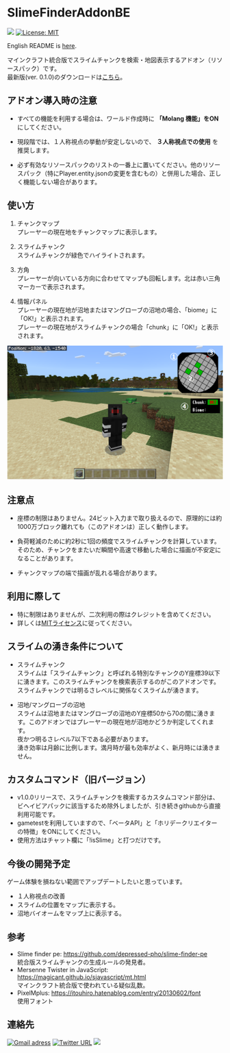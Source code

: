 # SlimeFinderAddonBE
<img src="https://img.shields.io/github/downloads/obscraft23/SlimeFinderAddonBE/total?style=for-the-badge"> [![License: MIT](https://img.shields.io/badge/License-MIT-yellow.svg?style=for-the-badge)](https://opensource.org/licenses/MIT)

English README is [here](https://github.com/obscraft23/SlimeFinderAddonBE).

マインクラフト統合版でスライムチャンクを検索・地図表示するアドオン（リソースパック）です。
<br>最新版(ver. 0.1.0)のダウンロードは[こちら](https://github.com/obscraft23/SlimeFinderAddonBE/releases/tag/v0.1.0)。

## アドオン導入時の注意
+ すべての機能を利用する場合は、ワールド作成時に __「Molang 機能」をON__ にしてください。

+ 現段階では、１人称視点の挙動が安定しないので、 __３人称視点での使用__ を推奨します。

+ 必ず有効なリソースパックのリストの一番上に置いてください。他のリソースパック（特にPlayer.entity.jsonの変更を含むもの）と併用した場合、正しく機能しない場合があります。

## 使い方
1. チャンクマップ
<br> プレーヤーの現在地をチャンクマップに表示します。

2. スライムチャンク
<br> スライムチャンクが緑色でハイライトされます。

3. 方角
<br> プレーヤーが向いている方向に合わせてマップも回転します。北は赤い三角マーカーで表示されます。

4. 情報パネル
<br> プレーヤーの現在地が沼地またはマングローブの沼地の場合、「biome」に「OK!」と表示されます。
<br> プレーヤーの現在地がスライムチャンクの場合「chunk」に「OK!」と表示されます。

<img src="./explain.png" width=700>

## 注意点
* 座標の制限はありません。24ビット入力まで取り扱えるので、原理的には約1000万ブロック離れても（このアドオンは）正しく動作します。

* 負荷軽減のために約2秒に1回の頻度でスライムチャンクを計算しています。そのため、チャンクをまたいだ瞬間や高速で移動した場合に描画が不安定になることがあります。

* チャンクマップの端で描画が乱れる場合があります。

## 利用に際して
* 特に制限はありませんが、二次利用の際はクレジットを含めてください。
* 詳しくは[MITライセンス](https://github.com/obscraft23/SlimeFinderAddonBE/blob/main/LICENSE.txt])に従ってください。

## スライムの湧き条件について
* スライムチャンク
<br>スライムは「スライムチャンク」と呼ばれる特別なチャンクのY座標39以下に湧きます。このスライムチャンクを検索表示するのがこのアドオンです。<br>スライムチャンクでは明るさレベルに関係なくスライムが湧きます。

* 沼地/マングローブの沼地
<br> スライムは沼地またはマングローブの沼地のY座標50から70の間に湧きます。このアドオンではプレーヤーの現在地が沼地かどうか判定してくれます。
<br> 夜かつ明るさレベル7以下である必要があります。
<br> 湧き効率は月齢に比例します。満月時が最も効率がよく、新月時には湧きません。

## カスタムコマンド（旧バージョン）
* v1.0.0リリースで、スライムチャンクを検索するカスタムコマンド部分は、ビヘイビアパックに該当するため除外しましたが、引き続きgithubから直接利用可能です。
* gametestを利用していますので、「ベータAPI」と「ホリデークリエイターの特徴」をONにしてください。
* 使用方法はチャット欄に「!isSlime」と打つだけです。

## 今後の開発予定
ゲーム体験を損ねない範囲でアップデートしたいと思っています。

* １人称視点の改善
* スライムの位置をマップに表示する。
* 沼地バイオームをマップ上に表示する。

## 参考
* Slime finder pe: https://github.com/depressed-pho/slime-finder-pe
<br>統合版スライムチャンクの生成ルールの発見者。
* Mersenne Twister in JavaScript: https://magicant.github.io/sjavascript/mt.html
<br>マインクラフト統合版で使われている疑似乱数。
* PixelMplus: https://itouhiro.hatenablog.com/entry/20130602/font
<br> 使用フォント

## 連絡先
[![Gmail adress](https://img.shields.io/badge/Gmail-D14836?style=for-the-badge&logo=gmail&logoColor=white)](obscraft23@gmail.com)
[![Twitter URL](https://img.shields.io/badge/Twitter-1DA1F2?style=for-the-badge&logo=twitter&logoColor=white)](https://twitter.com/obscraft23)
![](https://dcbadge.vercel.app/api/shield/1065692459021107211?style=for-the-badge)
